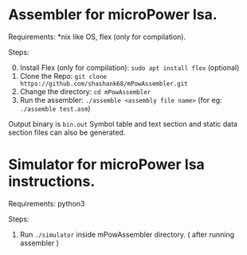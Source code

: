 # Assembler for microPower Isa.

Requirements: *nix like OS, flex (only for compilation).

Steps:

0. Install Flex (only for compilation): `sudo apt install flex`  (optional)
1. Clone the Repo: `git clone https://github.com/shashank68/mPowAssembler.git`
2. Change the directory: `cd mPowAssembler`
3. Run the assembler: `./assemble <assembly file name>`       (for eg: `./assemble test.asm`)

Output binary is `bin.out`
Symbol table and text section and static data section files can also be generated.

# Simulator for microPower Isa instructions.

Requirements: python3

Steps:
1. Run `./simulator` inside mPowAssembler directory. ( after running assembler )
 
